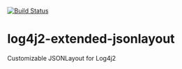 [![Build Status](https://travis-ci.org/savantly-net/log4j2-extended-jsonlayout.svg?branch=master)](https://travis-ci.org/savantly-net/log4j2-extended-jsonlayout)  


# log4j2-extended-jsonlayout
Customizable JSONLayout for Log4j2
